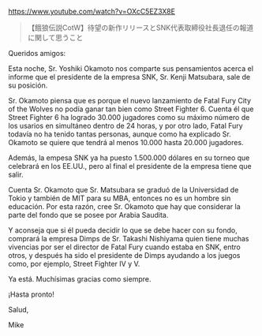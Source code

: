 https://www.youtube.com/watch?v=OXcC5EZ3X8E

> 【餓狼伝説CotW】待望の新作リリースとSNK代表取締役社長退任の報道に関して思うこと

Queridos amigos:

Esta noche, Sr. Yoshiki Okamoto nos comparte sus pensamientos acerca el informe que el presidente de la empresa SNK, Sr. Kenji Matsubara, sale de su posición. 

Sr. Okamoto piensa que es porque el nuevo lanzamiento de Fatal Fury City of the Wolves no podía ganar tan bien como Street Fighter 6. Cuenta él que Street Fighter 6 ha logrado 30.000 jugadores como su máximo número de los usarios en simultáneo dentro de 24 horas, y por otro lado, Fatal Fury todavía no ha tenido tantas personas, aunque como ha explicado Sr. Okamoto se quiere que tendrá al menos 10.000 hasta 20.000 jugadores.

Además, la empesa SNK ya ha puesto 1.500.000 dólares en su torneo que celebrará en los EE.UU., pero al final el presidente de la empresa tiene que salir. 

Cuenta Sr. Okamoto que Sr. Matsubara se graduó de la Universidad de Tokio y también de MIT para su MBA, entonces no es un hombre sin educación. Por esta razón, cree Sr. Okamoto que hay que considerar la parte del fondo que se posee por Arabia Saudita.

Y aconseja que si él pueda decidir lo que se debe hacer con su fondo, comprará la empresa Dimps de Sr. Takashi Nishiyama quien tiene muchas vivencias por ser el director de Fatal Fury cuando estaba en SNK, entro otros, y después ha sido el presidente de Dimps ayudando a los juegos como, por ejemplo, Street Fighter IV y V.

Ya está. Muchísimas gracias como siempre.

¡Hasta pronto!

Salud,

Mike
